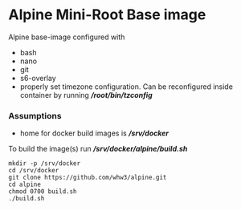 # Alpine Mini-Root Base image
Alpine base-image configured with
* bash
* nano
* git
* s6-overlay
* properly set timezone configuration. Can be reconfigured inside container by running ***/root/bin/tzconfig***

### Assumptions
* home for docker build images is ***/srv/docker***

To build the image(s) run ***/srv/docker/alpine/build.sh***
```
mkdir -p /srv/docker
cd /srv/docker
git clone https://github.com/whw3/alpine.git
cd alpine
chmod 0700 build.sh
./build.sh
```
